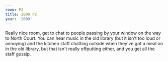 ```yaml
---
room: P2
title: 2009 P2
year: '2009'
---
```


Really nice room, get to chat to people passing by your window on the way to North Court. You can hear music in the old library (but it isn't too loud or annoying) and the kitchen staff chatting outside when they've got a meal on in the old library, but that isn't really offputting either, and you get all the staff gossip.